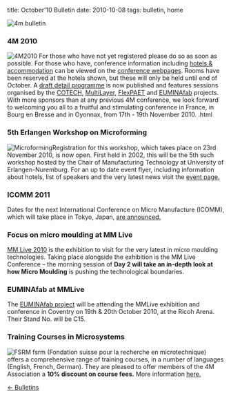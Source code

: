 title: October'10 Bulletin
date: 2010-10-08 
tags: bulletin, home


![4m bulletin](/images/4mbulletin168.png)

<!--break-->
###  4M 2010


![4M2010](/images/4m-logotight_web.png)
For those who have not yet registered please do so as soon as possible. For those who have, conference information including [hotels & accommodation](/content/Hotels-and-Acommodation/Hotels-and-Acommodation.html) can be viewed on the [conference webpages](/conference/2010).  Rooms have been reserved at the hotels shown, but these will only be held until end of October. A [draft detail  programme](/content/Detail-Programme) is now published and features sessions organised by the [COTECH](/node/18/18.html), [MultiLayer](/node/19), [FlexPAET](/node/20) and [EUMINAfab](/node/21) projects. With more sponsors than at any previous 4M conference, we look forward to welcoming you all to a fruitful and stimulating conference in France, in Bourg en Bresse and in Oyonnax, from 17th - 19th November 2010.  .html
    
###  5th Erlangen Workshop on Microforming

![Microforming](/images/logo_5th_mf_web.jpg)Registration for this workshop, which takes place on 23rd November 2010, is now open. First held in 2002, this will be the 5th such workshop hosted by the Chair of Manufacturing Technology at University of Erlangen-Nuremburg. For an up to date event flyer, including information about hotels, list of speakers and the very latest news visit the [event page.](/event/Erlangen-workshop-microforming) 
  
###  ICOMM 2011

Dates for the next International Conference on Micro Manufacture (ICOMM), which will take place in Tokyo, Japan, [are announced.](/event/ICOMM-2011)  
  
###  Focus on micro moulding at MM Live

[MM Live 2010](http://www.micromanu.com/x/mmliveuk.html) is the exhibition to visit for  the very latest in micro moulding technologies. Taking place alongside the exhibition is the MM Live Conference – the morning session of **Day 2 will take an in-depth look at how Micro Moulding** is pushing the technological boundaries.   
  
###  EUMINAfab at MMLive

The [EUMINAfab project](/node/21/21.html) will be attending the MMLive exhibition and conference in Coventry on 19th & 20th October 2010, at the Ricoh Arena. Their Stand No. will be C15.  
  
###  Training Courses in Microsystems

![FSRM](/images/fsrm_logo_web.gif)
fsrm (Fondation suisse pour la recherche en microtechnique) offers a comprehensive range of training courses, in a number of languages (English, French, German). They are pleased to offer members of the 4M Association a <b>10% discount on course fees.</b> More information [here.](/content/fsrm-training-courses/fsrm-training-courses.html)

[&larr; Bulletins](/bulletin/index.html)